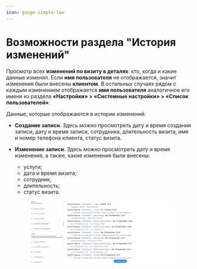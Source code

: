 ```yaml
---
icon: gauge-simple-low
---
```


# Возможности раздела "История изменений"

Просмотр всех **изменений по визиту в деталях**: кто, когда и какие данные изменял. Если **имя пользователя** не отображается, значит изменения были внесены **клиентом**. В остальных случаях рядом с каждым изменением отображается **имя пользователя** аналогичное его имени из раздела **«Настройки» > «Системные настройки» > «Список пользователей»**.&#x20;

Данные, которые отображаются в истории изменений:

* **Создание записи**. Здесь можно просмотреть дату и время создания записи, дату и время записи, сотрудника, длительность визита, имя и номер телефона клиента, статус визита.&#x20;
*   **Изменение записи**. Здесь можно просмотреть дату и время изменения, а также, какие изменения были внесены:

    * услуги;
    * дата и время визита;
    * сотрудник;
    * длительность;
    * статус визита.&#x20;

    <figure><img src="../../../.gitbook/assets/image (336).png" alt=""><figcaption></figcaption></figure>

